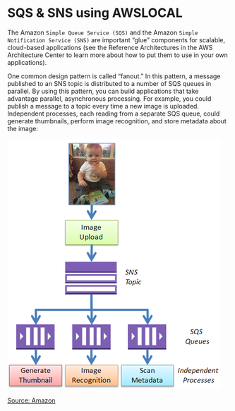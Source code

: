 # SQS & SNS using AWSLOCAL

The Amazon `Simple Queue Service (SQS)` and the Amazon `Simple Notification Service (SNS)` are important “glue” components for scalable, cloud-based applications (see the Reference Architectures in the AWS Architecture Center to learn more about how to put them to use in your own applications).

One common design pattern is called “fanout.” In this pattern, a message published to an SNS topic is distributed to a number of SQS queues in parallel. By using this pattern, you can build applications that take advantage parallel, asynchronous processing. For example, you could publish a message to a topic every time a new image is uploaded. Independent processes, each reading from a separate SQS queue, could generate thumbnails, perform image recognition, and store metadata about the image:

![Alt text](image.png)

[Source: Amazon](https://aws.amazon.com/blogs/aws/queues-and-notifications-now-best-friends/)
